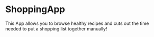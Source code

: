 # ShoppingApp
This App allows you to browse healthy recipes and cuts out the time needed to put a shopping list together manually!

